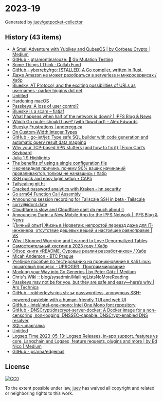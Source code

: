 # 2023-19

Generated by [juev/getpocket-collector](https://github.com/juev/getpocket-collector)

## History (43 items)

- [A Small Adventure with Yubikey and QubesOS | by Corbeau Crypto | Medium](https://medium.com/@corbeaucrypto/a-small-adventure-with-yubikey-and-qubesos-63e5820ddf96)
- [GitHub - gtramontina/ooze: 🧬 Go Mutation Testing](https://github.com/gtramontina/ooze)
- [Some Things I Think · Collab Fund](https://collabfund.com/blog/thoughts/)
- [GitHub - yberreby/rgo: [STALLED] A Go compiler, written in Rust.](https://github.com/yberreby/rgo)
- [Даже Amazon не может разобраться в serverless и микросервисах / Хабр](https://habr.com/ru/articles/733786/)
- [Bluesky, AT Protocol, and the exciting possibilities of URLs as usernames · parker higgins dot net](https://parkerhiggins.net/2023/05/bluesky-atproto-url-usernames/)
- [Untitled](https://buymeacoffee.com/sylumer/april-2023-1758392)
- [Hardening macOS](https://www.bejarano.io/hardening-macos/)
- [Passkeys: A loss of user control?](https://lapcatsoftware.com/articles/2023/5/1.html)
- [Bluesky is a scam – fiatjaf](https://fiatjaf.com/ab1127fb.html)
- [What happens when half of the network is down? | IPFS Blog & News](https://blog.ipfs.tech/2023-ipfs-unresponsive-nodes/)
- [Which Go router should I use? (with flowchart) – Alex Edwards](https://www.alexedwards.net/blog/which-go-router-should-i-use)
- [Bluesky Frustrations | anderegg.ca](https://anderegg.ca/2023/05/09/bluesky-frustrations)
- [On Custom-Width Integer Types](https://alic.dev/blog/custom-bitwidth)
- [GitHub - go-jet/jet: Type safe SQL builder with code generation and automatic query result data mapping](https://github.com/go-jet/jet)
- [Why your TCP-based VPN stutters (and how to fix it) | From Carl's Keyboard](https://blog.carldong.me/2023/05/03/why-do-vpns.html)
- [Julia 1.9 Highlights](https://julialang.org/blog/2023/04/julia-1.9-highlights/)
- [The benefits of using a single configuration file](https://arslan.io/2023/05/10/the-benefits-of-using-a-single-init-lua-vimrc-file/)
- [Неочевидная причина, почему 90% ваших начинаний проваливаются, толком не начавшись / Хабр](https://habr.com/ru/articles/733792/)
- [SSH quick and easy login setup • CAP5](https://cap5.nl/ssh-quick-and-easy-login-setup/)
- [Tailscaling git.ht](https://vlad.git.ht/a2575267fc147e7812b2abcf83b48b57)
- [Cracked password analytics with Kraken - hn security](https://security.humanativaspa.it/cracked-password-analytics-with-kraken/)
- [Go arm64 Function Call Assembly](https://blog.felixge.de/go-arm64-function-call-assembly/)
- [Announcing session recording for Tailscale SSH in beta · Tailscale](https://tailscale.com/blog/session-recording-beta/)
- [sorry@idont.date](https://sorry.idont.date)
- [Cloudflare is slow and Cloudflare cant do much about it](https://hiranyey.dev/posts/cloudflare/)
- [Announcing Durin: a New Mobile App for the IPFS Network | IPFS Blog & News](https://blog.ipfs.tech/announcing-durin/)
- [[Личный опыт] Жизнь в Норвегии: непростой переезд даже для IT-инженера, отсутствие дешевых вещей и настоящее равноправие | VK](https://m.vk.com/@habr-lichnyi-opyt-zhizn-v-norvegii-neprostoi-pereezd-dazhe-dlya-i)
- [Why I Stopped Worrying and Learned to Love Denormalized Tables](https://glean.io/blog-posts/why-i-stopped-worrying-and-learned-to-love-denormalized-tables)
- [Самостоятельный хостинг в 2023 году / Хабр](https://habr.com/ru/companies/sportmaster_lab/articles/734724/)
- [Обзор книги «README. Суровые реалии разработчиков» / Хабр](https://habr.com/ru/companies/piter/articles/734676/)
- [Micah Anderson - BTC Prague](https://www.btcprague.com/speakers/8408/)
- [Учебное пособие по тестированию на проникновение в Kali Linux: пошаговый процесс - UPROGER | Программирование](https://uproger.com/posobie-po-testirovaniyu-na-proniknovenie-v-kali-linux/)
- [Mocking your Way into Go Generics | by Peter Götz | Medium](https://medium.com/@peter.gtz/mocking-your-way-into-go-generics-fdf8c2a41a18)
- [Chris's Wiki :: blog/sysadmin/MailingListsNoMoreReading](https://utcc.utoronto.ca/~cks/space/blog/sysadmin/MailingListsNoMoreReading)
- [Passkeys may not be for you, but they are safe and easy—here’s why | Ars Technica](https://arstechnica.com/information-technology/2023/05/passkeys-may-not-be-for-you-but-they-are-safe-and-easy-heres-why/)
- [GitHub - robherley/snips.sh: ✂️ passwordless, anonymous SSH-powered pastebin with a human-friendly TUI and web UI](https://github.com/robherley/snips.sh)
- [GitHub - intel/intel-one-mono: Intel One Mono font repository](https://github.com/intel/intel-one-mono)
- [GitHub - DNSCrypt/dnscrypt-server-docker: A Docker image for a non-censoring, non-logging, DNSSEC-capable, DNSCrypt-enabled DNS resolver](https://github.com/DNSCrypt/dnscrypt-server-docker)
- [SQL-шпаргалка](https://antonz.ru/sql-cheatsheet/)
- [Untitled](https://blog.chiselstrike.com/write-your-own-email-server-in-rust-36f4ff5b1956)
- [Logseq Time 2023–05–13: Logseq Releases, in-app support, features vs core, Langchain and Logseq, feature requests, plugins and more | by Ed Nico | Medium](https://ednico.medium.com/logseq-time-2023-05-13-logseq-releases-in-app-support-features-vs-core-langchain-and-logseq-e047b5a32f2a)
- [GitHub - psarna/edgemail](https://github.com/psarna/edgemail)

## License

[![CC0](https://mirrors.creativecommons.org/presskit/buttons/88x31/svg/cc-zero.svg)](https://creativecommons.org/publicdomain/zero/1.0/)

To the extent possible under law, [juev](https://github.com/juev) has waived all copyright and related or neighboring rights to this work.
